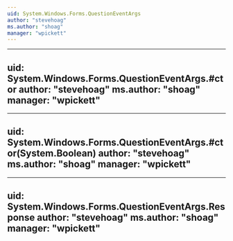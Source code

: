 ```yaml
---
uid: System.Windows.Forms.QuestionEventArgs
author: "stevehoag"
ms.author: "shoag"
manager: "wpickett"
---
```


---
uid: System.Windows.Forms.QuestionEventArgs.#ctor
author: "stevehoag"
ms.author: "shoag"
manager: "wpickett"
---

---
uid: System.Windows.Forms.QuestionEventArgs.#ctor(System.Boolean)
author: "stevehoag"
ms.author: "shoag"
manager: "wpickett"
---

---
uid: System.Windows.Forms.QuestionEventArgs.Response
author: "stevehoag"
ms.author: "shoag"
manager: "wpickett"
---
